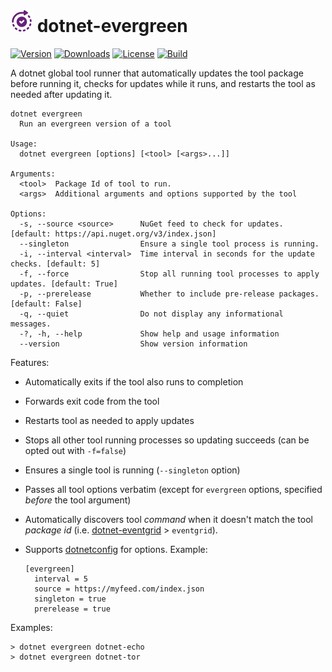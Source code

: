 ![Icon](https://raw.githubusercontent.com/devlooped/dotnet-evergreen/main/assets/img/icon.png) dotnet-evergreen
============

[![Version](https://img.shields.io/nuget/v/dotnet-evergreen.svg?color=royalblue)](https://www.nuget.org/packages/dotnet-evergreen) [![Downloads](https://img.shields.io/nuget/dt/dotnet-evergreen.svg?color=green)](https://www.nuget.org/packages/dotnet-evergreen) [![License](https://img.shields.io/github/license/devlooped/dotnet-evergreen.svg?color=blue)](https://github.com/devlooped/dotnet-evergreen/blob/main/license.txt) [![Build](https://github.com/devlooped/dotnet-evergreen/workflows/build/badge.svg?branch=main)](https://github.com/devlooped/dotnet-evergreen/actions)

A dotnet global tool runner that automatically updates the tool package before running it, 
checks for updates while it runs, and restarts the tool as needed after updating it.

```
dotnet evergreen
  Run an evergreen version of a tool

Usage:
  dotnet evergreen [options] [<tool> [<args>...]]

Arguments:
  <tool>  Package Id of tool to run.
  <args>  Additional arguments and options supported by the tool

Options:
  -s, --source <source>      NuGet feed to check for updates. [default: https://api.nuget.org/v3/index.json]
  --singleton                Ensure a single tool process is running.
  -i, --interval <interval>  Time interval in seconds for the update checks. [default: 5]
  -f, --force                Stop all running tool processes to apply updates. [default: True]
  -p, --prerelease           Whether to include pre-release packages. [default: False]
  -q, --quiet                Do not display any informational messages.
  -?, -h, --help             Show help and usage information
  --version                  Show version information

```

Features:

* Automatically exits if the tool also runs to completion
* Forwards exit code from the tool
* Restarts tool as needed to apply updates
* Stops all other tool running processes so updating succeeds (can be opted out with `-f=false`)
* Ensures a single tool is running (`--singleton` option)
* Passes all tool options verbatim (except for `evergreen` options, specified *before* the tool argument)
* Automatically discovers tool *command* when it doesn't match the tool *package id* 
  (i.e. [dotnet-eventgrid](https://www.nuget.org/packages/dotnet-eventgrid) > `eventgrid`).
* Supports [dotnetconfig](https://dotnetconfig.org) for options. Example:

  ```
  [evergreen]
    interval = 5
    source = https://myfeed.com/index.json 
    singleton = true
    prerelease = true
  ```


Examples:

```
> dotnet evergreen dotnet-echo
> dotnet evergreen dotnet-tor
```

<!-- include docs/sponsors.md -->
